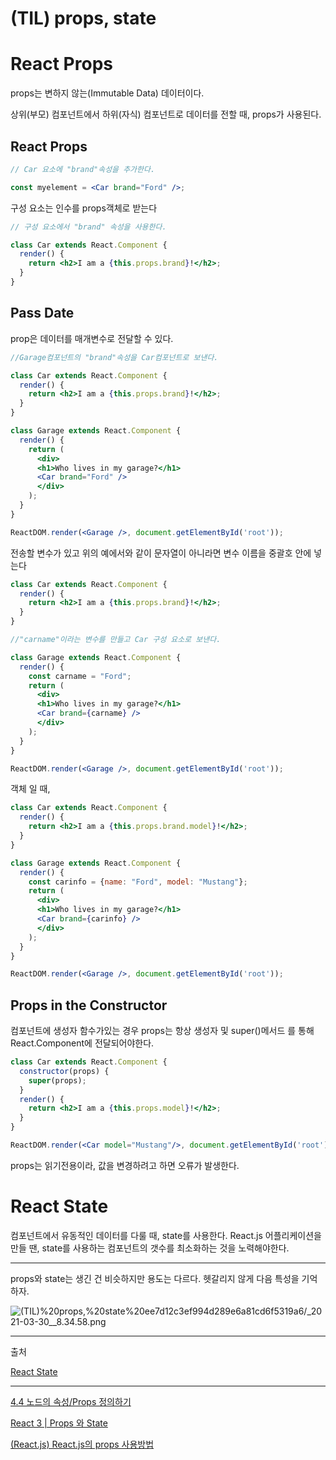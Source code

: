 # (TIL) props, state

# React Props

props는 변하지 않는(Immutable Data) 데이터이다. 

상위(부모) 컴포넌트에서 하위(자식) 컴포넌트로 데이터를 전할 때, props가 사용된다.

## React Props

```jsx
// Car 요소에 "brand"속성을 추가한다.

const myelement = <Car brand="Ford" />;
```

구성 요소는 인수를 props객체로 받는다

```jsx
// 구성 요소에서 "brand" 속성을 사용한다.

class Car extends React.Component {
  render() {
    return <h2>I am a {this.props.brand}!</h2>;
  }
}
```

## Pass Date

prop은 데이터를 매개변수로 전달할 수 있다.

```jsx
//Garage컴포넌트의 "brand"속성을 Car컴포넌트로 보낸다.

class Car extends React.Component {
  render() {
    return <h2>I am a {this.props.brand}!</h2>;
  }
}
```

```jsx
class Garage extends React.Component {
  render() {
    return (
      <div>
      <h1>Who lives in my garage?</h1>
      <Car brand="Ford" />
      </div>
    );
  }
}

ReactDOM.render(<Garage />, document.getElementById('root'));
```

전송할 변수가 있고 위의 예에서와 같이 문자열이 아니라면 변수 이름을 중괄호 안에 넣는다

```jsx
class Car extends React.Component {
  render() {
    return <h2>I am a {this.props.brand}!</h2>;
  }
}
```

```jsx
//"carname"이라는 변수를 만들고 Car 구성 요소로 보낸다.

class Garage extends React.Component {
  render() {
    const carname = "Ford";
    return (
      <div>
      <h1>Who lives in my garage?</h1>
      <Car brand={carname} />
      </div>
    );
  }
}

ReactDOM.render(<Garage />, document.getElementById('root'));
```

객체 일 때,

```jsx
class Car extends React.Component {
  render() {
    return <h2>I am a {this.props.brand.model}!</h2>;
  }
}
```

```jsx
class Garage extends React.Component {
  render() {
    const carinfo = {name: "Ford", model: "Mustang"};
    return (
      <div>
      <h1>Who lives in my garage?</h1>
      <Car brand={carinfo} />
      </div>
    );
  }
}

ReactDOM.render(<Garage />, document.getElementById('root'));
```

## Props in the Constructor

컴포넌트에 생성자 함수가있는 경우 props는 항상 생성자 및 super()메서드 를 통해 React.Component에 전달되어야한다.

```jsx
class Car extends React.Component {
  constructor(props) {
    super(props);
  }
  render() {
    return <h2>I am a {this.props.model}!</h2>;
  }
}

ReactDOM.render(<Car model="Mustang"/>, document.getElementById('root'));
```

props는 읽기전용이라, 값을 변경하려고 하면 오류가 발생한다.

# React State

컴포넌트에서 유동적인 데이터를 다룰 때, state를 사용한다. React.js 어플리케이션을 만들 땐, state를 사용하는 컴포넌트의 갯수를 최소화하는 것을 노력해야한다.

---

props와 state는 생긴 건 비슷하지만 용도는 다르다. 헷갈리지 않게 다음 특성을 기억하자.

![(TIL)%20props,%20state%20ee7d12c3ef994d289e6a81cd6f5319a6/_2021-03-30__8.34.58.png]((TIL)%20props,%20state%20ee7d12c3ef994d289e6a81cd6f5319a6/_2021-03-30__8.34.58.png)

---

출처

[React State](https://www.w3schools.com/react/react_state.asp)

---

[4.4 노드의 속성/Props 정의하기](https://hayanmind.gitbooks.io/react-enlightenment-in-korean/content/react-nodes/4.4.html)

[React 3 | Props 와 State](https://medium.com/@yms0214/react-3-props-%EC%99%80-state-cf8cbf37d0e7)

[(React.js) React.js의 props 사용방법](https://medium.com/@yeon22/react-js-react-js%EC%9D%98-props-%EC%82%AC%EC%9A%A9%EB%B0%A9%EB%B2%95-bc59a5c257a)